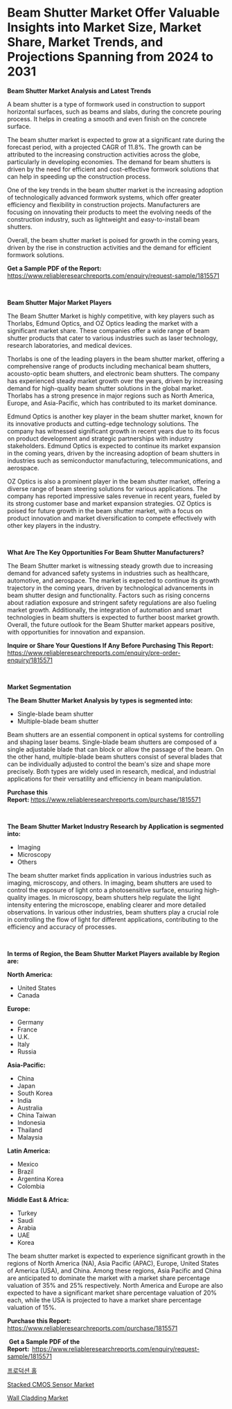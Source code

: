 <p><h1>Beam Shutter Market Offer Valuable Insights into Market Size, Market Share, Market Trends, and Projections Spanning from 2024 to 2031</h1></p><p><strong>Beam Shutter Market Analysis and Latest Trends</strong></p>
<p><p>A beam shutter is a type of formwork used in construction to support horizontal surfaces, such as beams and slabs, during the concrete pouring process. It helps in creating a smooth and even finish on the concrete surface.</p><p>The beam shutter market is expected to grow at a significant rate during the forecast period, with a projected CAGR of 11.8%. The growth can be attributed to the increasing construction activities across the globe, particularly in developing economies. The demand for beam shutters is driven by the need for efficient and cost-effective formwork solutions that can help in speeding up the construction process.</p><p>One of the key trends in the beam shutter market is the increasing adoption of technologically advanced formwork systems, which offer greater efficiency and flexibility in construction projects. Manufacturers are focusing on innovating their products to meet the evolving needs of the construction industry, such as lightweight and easy-to-install beam shutters.</p><p>Overall, the beam shutter market is poised for growth in the coming years, driven by the rise in construction activities and the demand for efficient formwork solutions.</p></p>
<p><strong>Get a Sample PDF of the Report:&nbsp;</strong> <a href="https://www.reliableresearchreports.com/enquiry/request-sample/1815571">https://www.reliableresearchreports.com/enquiry/request-sample/1815571</a></p>
<p>&nbsp;</p>
<p><strong>Beam Shutter Major Market Players</strong></p>
<p><p>The Beam Shutter Market is highly competitive, with key players such as Thorlabs, Edmund Optics, and OZ Optics leading the market with a significant market share. These companies offer a wide range of beam shutter products that cater to various industries such as laser technology, research laboratories, and medical devices.</p><p>Thorlabs is one of the leading players in the beam shutter market, offering a comprehensive range of products including mechanical beam shutters, acousto-optic beam shutters, and electronic beam shutters. The company has experienced steady market growth over the years, driven by increasing demand for high-quality beam shutter solutions in the global market. Thorlabs has a strong presence in major regions such as North America, Europe, and Asia-Pacific, which has contributed to its market dominance.</p><p>Edmund Optics is another key player in the beam shutter market, known for its innovative products and cutting-edge technology solutions. The company has witnessed significant growth in recent years due to its focus on product development and strategic partnerships with industry stakeholders. Edmund Optics is expected to continue its market expansion in the coming years, driven by the increasing adoption of beam shutters in industries such as semiconductor manufacturing, telecommunications, and aerospace.</p><p>OZ Optics is also a prominent player in the beam shutter market, offering a diverse range of beam steering solutions for various applications. The company has reported impressive sales revenue in recent years, fueled by its strong customer base and market expansion strategies. OZ Optics is poised for future growth in the beam shutter market, with a focus on product innovation and market diversification to compete effectively with other key players in the industry.</p></p>
<p>&nbsp;</p>
<p><strong>What Are The Key Opportunities For Beam Shutter Manufacturers?</strong></p>
<p><p>The Beam Shutter market is witnessing steady growth due to increasing demand for advanced safety systems in industries such as healthcare, automotive, and aerospace. The market is expected to continue its growth trajectory in the coming years, driven by technological advancements in beam shutter design and functionality. Factors such as rising concerns about radiation exposure and stringent safety regulations are also fueling market growth. Additionally, the integration of automation and smart technologies in beam shutters is expected to further boost market growth. Overall, the future outlook for the Beam Shutter market appears positive, with opportunities for innovation and expansion.</p></p>
<p><strong>Inquire or Share Your Questions If Any Before Purchasing This Report:</strong> <a href="https://www.reliableresearchreports.com/enquiry/pre-order-enquiry/1815571">https://www.reliableresearchreports.com/enquiry/pre-order-enquiry/1815571</a></p>
<p>&nbsp;</p>
<p><strong>Market Segmentation</strong></p>
<p><strong>The Beam Shutter Market Analysis by types is segmented into:</strong></p>
<p><ul><li>Single-blade beam shutter</li><li>Multiple-blade beam shutter</li></ul></p>
<p><p>Beam shutters are an essential component in optical systems for controlling and shaping laser beams. Single-blade beam shutters are composed of a single adjustable blade that can block or allow the passage of the beam. On the other hand, multiple-blade beam shutters consist of several blades that can be individually adjusted to control the beam's size and shape more precisely. Both types are widely used in research, medical, and industrial applications for their versatility and efficiency in beam manipulation.</p></p>
<p><strong>Purchase this Report:&nbsp;</strong><a href="https://www.reliableresearchreports.com/purchase/1815571">https://www.reliableresearchreports.com/purchase/1815571</a></p>
<p>&nbsp;</p>
<p><strong>The Beam Shutter Market Industry Research by Application is segmented into:</strong></p>
<p><ul><li>Imaging</li><li>Microscopy</li><li>Others</li></ul></p>
<p><p>The beam shutter market finds application in various industries such as imaging, microscopy, and others. In imaging, beam shutters are used to control the exposure of light onto a photosensitive surface, ensuring high-quality images. In microscopy, beam shutters help regulate the light intensity entering the microscope, enabling clearer and more detailed observations. In various other industries, beam shutters play a crucial role in controlling the flow of light for different applications, contributing to the efficiency and accuracy of processes.</p></p>
<p>&nbsp;</p>
<p><strong>In terms of Region, the Beam Shutter Market Players available by Region are:</strong></p>
<p>
    <p> <strong> North America: </strong>
        <ul>
            <li>United States</li>
            <li>Canada</li>
        </ul>
        </p> 
    <p> <strong> Europe: </strong>
        <ul>
            <li>Germany</li>
            <li>France</li>
            <li>U.K.</li>
            <li>Italy</li>
            <li>Russia</li>
        </ul>
        </p> 
    <p> <strong> Asia-Pacific: </strong>
        <ul>
            <li>China</li>
            <li>Japan</li>
            <li>South Korea</li>
            <li>India</li>
            <li>Australia</li>
            <li>China Taiwan</li>
            <li>Indonesia</li>
            <li>Thailand</li>
            <li>Malaysia</li>
        </ul>
        </p> 
    <p> <strong> Latin America: </strong>
        <ul>
            <li>Mexico</li>
            <li>Brazil</li>
            <li>Argentina Korea</li>
            <li>Colombia</li>
        </ul>
        </p> 
    <p> <strong> Middle East & Africa: </strong>
        <ul>
            <li>Turkey</li>
            <li>Saudi</li>
            <li>Arabia</li>
            <li>UAE</li>
            <li>Korea</li>
        </ul>
    </p>
    </p>
<p><p>The beam shutter market is expected to experience significant growth in the regions of North America (NA), Asia Pacific (APAC), Europe, United States of America (USA), and China. Among these regions, Asia Pacific and China are anticipated to dominate the market with a market share percentage valuation of 35% and 25% respectively. North America and Europe are also expected to have a significant market share percentage valuation of 20% each, while the USA is projected to have a market share percentage valuation of 15%.</p></p>
<p><strong>Purchase this Report: </strong><a href="https://www.reliableresearchreports.com/purchase/1815571">https://www.reliableresearchreports.com/purchase/1815571</a></p>
<p>&nbsp;<strong>Get a Sample PDF of the Report:&nbsp;&nbsp;</strong><a href="https://www.reliableresearchreports.com/enquiry/request-sample/1815571">https://www.reliableresearchreports.com/enquiry/request-sample/1815571</a></p>
<p><strong></strong></p>
<p><p><a href="https://github.com/lzuwsfreyoq70/Market-Research-Report-List-1/blob/main/23674479623.md">프로덕션 홀</a></p><p><a href="https://github.com/PeterParrish5/Market-Research-Report-List-4/blob/main/stacked-cmos-sensor-market.md">Stacked CMOS Sensor Market</a></p><p><a href="https://crocus-run-b5a.notion.site/Wall-Cladding-Market-Research-Report-Reveals-The-Latest-Trends-And-Opportunities-of-this-Market-for--4a4ac6523d184428bf013778ec0dbc57">Wall Cladding Market</a></p></p>
